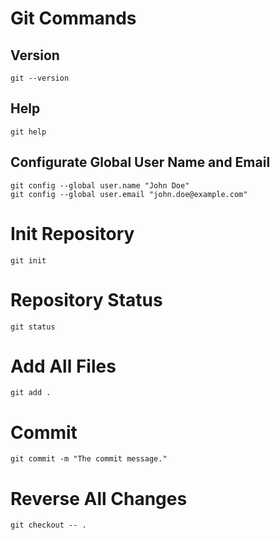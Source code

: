 # Git Commands
## Version
```
git --version
```
## Help
```
git help
```
## Configurate Global User Name and Email
```
git config --global user.name "John Doe"
git config --global user.email "john.doe@example.com"
```
# Init Repository
```
git init
```
# Repository Status
```
git status
```
# Add All Files
```
git add .
```
# Commit
```
git commit -m "The commit message."
```
# Reverse All Changes
```
git checkout -- .
```